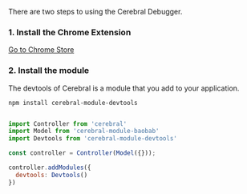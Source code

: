 There are two steps to using the Cerebral Debugger.

### 1. Install the Chrome Extension
[Go to Chrome Store](https://chrome.google.com/webstore/detail/cerebral-debugger/ddefoknoniaeoikpgneklcbjlipfedbb)

### 2. Install the module
The devtools of Cerebral is a module that you add to your application.

`npm install cerebral-module-devtools`

```javascript

import Controller from 'cerebral'
import Model from 'cerebral-module-baobab'
import Devtools from 'cerebral-module-devtools'

const controller = Controller(Model({}));

controller.addModules({
  devtools: Devtools()
})
```
